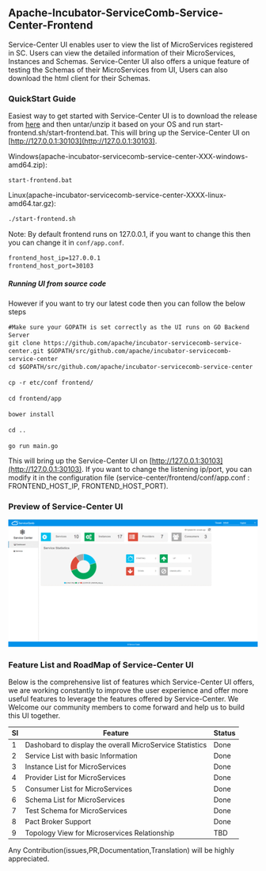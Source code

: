 ## Apache-Incubator-ServiceComb-Service-Center-Frontend

Service-Center UI enables user to view the list of MicroServices registered in SC. Users can view the detailed information of their MicroServices, Instances and Schemas.
Service-Center UI also offers a unique feature of testing the Schemas of their MicroServices from UI, Users can also download the html client for their Schemas.

### QuickStart Guide

Easiest way to get started with Service-Center UI is to download the release from [here](https://dist.apache.org/repos/dist/dev/incubator/servicecomb/incubator-servicecomb-service-center/) and then untar/unzip it based on your OS and run start-frontend.sh/start-frontend.bat.
This will bring up the Service-Center UI on [http://127.0.0.1:30103](http://127.0.0.1:30103).

Windows(apache-incubator-servicecomb-service-center-XXX-windows-amd64.zip):
```
start-frontend.bat
```

Linux(apache-incubator-servicecomb-service-center-XXXX-linux-amd64.tar.gz):
```sh
./start-frontend.sh
```

Note: By default frontend runs on 127.0.0.1, if you want to change this then you can change it in `conf/app.conf`. 
```
frontend_host_ip=127.0.0.1
frontend_host_port=30103
```

##### Running UI from source code
However if you want to try our latest code then you can follow the below steps
```
#Make sure your GOPATH is set correctly as the UI runs on GO Backend Server
git clone https://github.com/apache/incubator-servicecomb-service-center.git $GOPATH/src/github.com/apache/incubator-servicecomb-service-center
cd $GOPATH/src/github.com/apache/incubator-servicecomb-service-center

cp -r etc/conf frontend/

cd frontend/app

bower install

cd ..

go run main.go
```
This will bring up the Service-Center UI on [http://127.0.0.1:30103](http://127.0.0.1:30103).
If you want to change the listening ip/port, you can modify it in the configuration file (service-center/frontend/conf/app.conf : FRONTEND_HOST_IP, FRONTEND_HOST_PORT).

### Preview of Service-Center UI
![Service-Center Preview](/docs/Service-Center-UI-Preview.gif)

### Feature List and RoadMap of Service-Center UI
Below is the comprehensive list of features which Service-Center UI offers, we are working constantly to improve the user experience and offer more useful features to leverage the features offered by Service-Center.
We Welcome our community members to come forward and help us to build this UI together.

|Sl|Feature|Status|
|--|-------|------|
|1|Dashobard to display the overall MicroService Statistics|Done|
|2|Service List with basic Information| Done|
|3|Instance List for MicroServices| Done|
|4|Provider List for MicroServices|Done|
|5|Consumer List for MicroServices|Done|
|6|Schema List for MicroServices|Done|
|7|Test Schema for MicroServices|Done|
|8|Pact Broker Support|Done|
|9|Topology View for Microservices Relationship|TBD|

Any Contribution(issues,PR,Documentation,Translation) will be highly appreciated.
